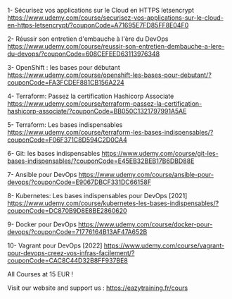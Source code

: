 1- Sécurisez vos applications sur le Cloud en HTTPS letsencrypt
https://www.udemy.com/course/securisez-vos-applications-sur-le-cloud-en-https-letsencrypt/?couponCode=A71695E7FD85FF8E04F0

2- Réussir son entretien d'embauche à l'ère du DevOps
https://www.udemy.com/course/reussir-son-entretien-dembauche-a-lere-du-devops/?couponCode=608CEFEED63113976348

3- OpenShift : les bases pour débutant
https://www.udemy.com/course/openshift-les-bases-pour-debutant/?couponCode=FA3FCDEF881CB156A224

4- Terraform: Passez la certification Hashicorp Associate
https://www.udemy.com/course/terraform-passez-la-certification-hashicorp-associate/?couponCode=BB050C1321797991A5AE

5- Terraform: Les bases indispensables
https://www.udemy.com/course/terraform-les-bases-indispensables/?couponCode=F06F371C8D594C2D0CA4

6- Git: les bases indispensables
https://www.udemy.com/course/git-les-bases-indispensables/?couponCode=E45EB32BEB17B6DBD88E

7- Ansible pour DevOps
https://www.udemy.com/course/ansible-pour-devops/?couponCode=E9067DBCF331DC66158F

8- Kubernetes: Les bases indispensables pour DevOps [2021]
https://www.udemy.com/course/kubernetes-les-bases-indispensables/?couponCode=DC870B9D8E8BE2860620

9- Docker pour DevOps
https://www.udemy.com/course/docker-pour-devops/?couponCode=71776164B13AF47A652B

10- Vagrant pour DevOps [2022] https://www.udemy.com/course/vagrant-pour-devops-creez-vos-infras-facilement/?couponCode=CAC8C44D32B8FF937BE8

All Courses at 15 EUR !

Visit our website and support us : https://eazytraining.fr/cours
